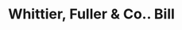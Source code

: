 ---
doi: 10.7916/D8GX5PHK
date_other: '1890'
date_other_textual: 1890-1899
form: printed ephemera
genre:
- Invoices
name:
- Whittier, Fuller & Co.
object_in_context_url: https://biggert.cul.columbia.edu/items/view/ave_biggert_00039
subject_hierarchical_geographic:
- San Francisco, California, United States
subject_name:
- Whittier, Fuller & Co.
title: Whittier, Fuller & Co.. Bill
sort_title: Whittier, Fuller & Co.. Bill
call_number: ave_biggert_00039
coordinates:
- 37.78333333333333,-122.41666666666667
pid: ave_biggert_00039
identifiers: ave_biggert_00039
thumbnail: https://derivativo-3.library.columbia.edu/iiif/2/ldpd:342999/full/!256,256/0/native.jpg
permalink: /biggert/ave_biggert_00039/
layout: iiif-image-page
---